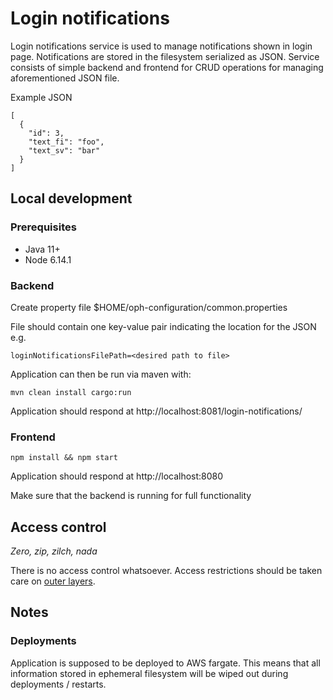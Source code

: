 # Login notifications

Login notifications service is used to manage notifications shown in login 
page.
Notifications are stored in the filesystem serialized as JSON.
Service consists of simple backend and frontend for CRUD operations for managing
aforementioned JSON file.

Example JSON
```
[
  {
    "id": 3,
    "text_fi": "foo",
    "text_sv": "bar"
  }
]
```

## Local development

### Prerequisites

* Java 11+
* Node 6.14.1

### Backend

Create property file $HOME/oph-configuration/common.properties

File should contain one key-value pair indicating the location for the JSON e.g.
```
loginNotificationsFilePath=<desired path to file>
```

Application can then be run via maven with:

`mvn clean install cargo:run`

Application should respond at http://localhost:8081/login-notifications/

### Frontend

`npm install && npm start`

Application should respond at http://localhost:8080

Make sure that the backend is running for full functionality

## Access control

_Zero, zip, zilch, nada_

There is no access control whatsoever. Access restrictions should be taken
care on [outer layers](https://github.com/Opetushallitus/nginx/blob/fd1d9d59ad1314faaf4879ff6b6c8be3c19805e9/templates/conf.d/includes/locations_virkailija.conf#L31-L40).

## Notes

### Deployments

Application is supposed to be deployed to AWS fargate. This means that all information
stored in ephemeral filesystem will be wiped out during deployments / restarts.
